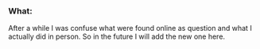 ### What:
After a while I was confuse what were found online as question and what I actually did in person. So in the future I will add the new one here.